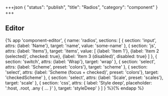 +++json
{
  "status": "publish",
  "title": "Radios",
  "category": "component"
}
+++

## Editor

{%
  app 'component-editor', {
    name: 'radios',
    sections: [
      {
        section: 'input',
        attrs: {label: 'Name'},
        target: 'name',
        value: 'some-name'
      },
      {
        section: 'js',
        attrs: {label: 'Items'},
        target: 'items',
        value: [
          {label: 'Item 1'},
          {label: 'Item 2 (selected)', checked: true},
          {label: 'Item 3 (disabled)', disabled: true}
        ]
      },
      {
        section: 'switch',
        attrs: {label: 'Wrap'},
        target: 'wrap'
      },
      {
        section: 'select',
        attrs: {label: 'Scheme', preset: 'colors'},
        target: 'scheme'
      },
      {
        section: 'select',
        attrs: {label: 'Scheme (focus + checked)', preset: 'colors'},
        target: 'checkedScheme'
      },
      {
        section: 'select',
        attrs: {label: 'Scale', preset: 'scales'},
        target: 'scale'
      },
      {
        section: 'css',
        attrs: {
          label: 'Style deep',
          placeholder: ':host, .root, .any { ... }'
        },
        target: 'styleDeep'
      }
    ]
  }
%}{% endapp %}
